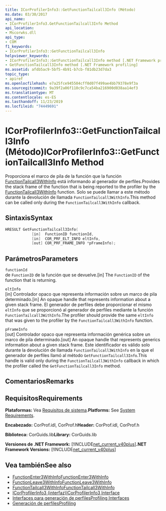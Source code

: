 ```yaml
---
title: ICorProfilerInfo3::GetFunctionTailcall3Info (Método)
ms.date: 03/30/2017
api_name:
- ICorProfilerInfo3.GetFunctionTailcall3Info Method
api_location:
- Mscorwks.dll
api_type:
- COM
f1_keywords:
- ICorProfilerInfo3::GetFunctionTailcall3Info
helpviewer_keywords:
- ICorProfilerInfo3::GetFunctionTailcall3Info method [.NET Framework profiling]
- GetFunctionTailcall3Info method [.NET Framework profiling]
ms.assetid: afdb5ac9-5bf5-4b91-b7cb-f81db23d7da3
topic_type:
- apiref
ms.openlocfilehash: e7a25fce945504cff0d07f499ae4bb79378e9f3a
ms.sourcegitcommit: 9a39f2a06f110c9c7ca54ba216900d038aa14ef3
ms.translationtype: MT
ms.contentlocale: es-ES
ms.lasthandoff: 11/23/2019
ms.locfileid: "74449691"
---
```

# <a name="icorprofilerinfo3getfunctiontailcall3info-method"></a><span data-ttu-id="a18c4-102">ICorProfilerInfo3::GetFunctionTailcall3Info (Método)</span><span class="sxs-lookup"><span data-stu-id="a18c4-102">ICorProfilerInfo3::GetFunctionTailcall3Info Method</span></span>
<span data-ttu-id="a18c4-103">Proporciona el marco de pila de la función que la función [FunctionTailcall3WithInfo](../../../../docs/framework/unmanaged-api/profiling/functiontailcall3withinfo-function.md) está informando al generador de perfiles.</span><span class="sxs-lookup"><span data-stu-id="a18c4-103">Provides the stack frame of the function that is being reported to the profiler by the [FunctionTailcall3WithInfo](../../../../docs/framework/unmanaged-api/profiling/functiontailcall3withinfo-function.md) function.</span></span> <span data-ttu-id="a18c4-104">Solo se puede llamar a este método durante la devolución de llamada `FunctionTailcall3WithInfo`.</span><span class="sxs-lookup"><span data-stu-id="a18c4-104">This method can be called only during the `FunctionTailcall3WithInfo` callback.</span></span>  
  
## <a name="syntax"></a><span data-ttu-id="a18c4-105">Sintaxis</span><span class="sxs-lookup"><span data-stu-id="a18c4-105">Syntax</span></span>  
  
```cpp  
HRESULT GetFunctionTailcall3Info(   
            [in]  FunctionID functionId,   
            [in]  COR_PRF_ELT_INFO eltInfo,  
            [out] COR_PRF_FRAME_INFO *pFrameInfo);  
```  
  
## <a name="parameters"></a><span data-ttu-id="a18c4-106">Parámetros</span><span class="sxs-lookup"><span data-stu-id="a18c4-106">Parameters</span></span>  
 `functionId`  
 <span data-ttu-id="a18c4-107">de `FunctionID` de la función que se devuelve.</span><span class="sxs-lookup"><span data-stu-id="a18c4-107">[in] The `FunctionID` of the function that is returning.</span></span>  
  
 `eltInfo`  
 <span data-ttu-id="a18c4-108">[in] Controlador opaco que representa información sobre un marco de pila determinado.</span><span class="sxs-lookup"><span data-stu-id="a18c4-108">[in] An opaque handle that represents information about a given stack frame.</span></span> <span data-ttu-id="a18c4-109">El generador de perfiles debe proporcionar el mismo `eltInfo` que se proporcionó al generador de perfiles mediante la función `FunctionTailcall3WithInfo`.</span><span class="sxs-lookup"><span data-stu-id="a18c4-109">The profiler should provide the same `eltInfo` that was given to the profiler by the `FunctionTailcall3WithInfo` function.</span></span>  
  
 `pFrameInfo`  
 <span data-ttu-id="a18c4-110">[out] Controlador opaco que representa información genérica sobre un marco de pila determinado.</span><span class="sxs-lookup"><span data-stu-id="a18c4-110">[out] An opaque handle that represents generics information about a given stack frame.</span></span> <span data-ttu-id="a18c4-111">Este identificador es válido solo durante la devolución de llamada `FunctionTailcall3WithInfo` en la que el generador de perfiles llamó al método `GetFunctionTailcall3Info`.</span><span class="sxs-lookup"><span data-stu-id="a18c4-111">This handle is valid only during the `FunctionTailcall3WithInfo` callback in which the profiler called the `GetFunctionTailcall3Info` method.</span></span>  
  
## <a name="remarks"></a><span data-ttu-id="a18c4-112">Comentarios</span><span class="sxs-lookup"><span data-stu-id="a18c4-112">Remarks</span></span>  
  
## <a name="requirements"></a><span data-ttu-id="a18c4-113">Requisitos</span><span class="sxs-lookup"><span data-stu-id="a18c4-113">Requirements</span></span>  
 <span data-ttu-id="a18c4-114">**Plataformas:** Vea [Requisitos de sistema](../../../../docs/framework/get-started/system-requirements.md).</span><span class="sxs-lookup"><span data-stu-id="a18c4-114">**Platforms:** See [System Requirements](../../../../docs/framework/get-started/system-requirements.md).</span></span>  
  
 <span data-ttu-id="a18c4-115">**Encabezado:** CorProf.idl, CorProf.h</span><span class="sxs-lookup"><span data-stu-id="a18c4-115">**Header:** CorProf.idl, CorProf.h</span></span>  
  
 <span data-ttu-id="a18c4-116">**Biblioteca:** CorGuids.lib</span><span class="sxs-lookup"><span data-stu-id="a18c4-116">**Library:** CorGuids.lib</span></span>  
  
 <span data-ttu-id="a18c4-117">**Versiones de .NET Framework:** [!INCLUDE[net_current_v40plus](../../../../includes/net-current-v40plus-md.md)]</span><span class="sxs-lookup"><span data-stu-id="a18c4-117">**.NET Framework Versions:** [!INCLUDE[net_current_v40plus](../../../../includes/net-current-v40plus-md.md)]</span></span>  
  
## <a name="see-also"></a><span data-ttu-id="a18c4-118">Vea también</span><span class="sxs-lookup"><span data-stu-id="a18c4-118">See also</span></span>

- [<span data-ttu-id="a18c4-119">FunctionEnter3WithInfo</span><span class="sxs-lookup"><span data-stu-id="a18c4-119">FunctionEnter3WithInfo</span></span>](../../../../docs/framework/unmanaged-api/profiling/functionenter3withinfo-function.md)
- [<span data-ttu-id="a18c4-120">FunctionLeave3WithInfo</span><span class="sxs-lookup"><span data-stu-id="a18c4-120">FunctionLeave3WithInfo</span></span>](../../../../docs/framework/unmanaged-api/profiling/functionleave3withinfo-function.md)
- [<span data-ttu-id="a18c4-121">FunctionTailcall3WithInfo</span><span class="sxs-lookup"><span data-stu-id="a18c4-121">FunctionTailcall3WithInfo</span></span>](../../../../docs/framework/unmanaged-api/profiling/functiontailcall3withinfo-function.md)
- [<span data-ttu-id="a18c4-122">ICorProfilerInfo3 (interfaz)</span><span class="sxs-lookup"><span data-stu-id="a18c4-122">ICorProfilerInfo3 Interface</span></span>](../../../../docs/framework/unmanaged-api/profiling/icorprofilerinfo3-interface.md)
- [<span data-ttu-id="a18c4-123">Interfaces para generación de perfiles</span><span class="sxs-lookup"><span data-stu-id="a18c4-123">Profiling Interfaces</span></span>](../../../../docs/framework/unmanaged-api/profiling/profiling-interfaces.md)
- [<span data-ttu-id="a18c4-124">Generación de perfiles</span><span class="sxs-lookup"><span data-stu-id="a18c4-124">Profiling</span></span>](../../../../docs/framework/unmanaged-api/profiling/index.md)
